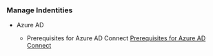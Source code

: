 ### Manage Indentities


+ Azure AD

    - Prerequisites for Azure AD Connect [Prerequisites for Azure AD Connect](https://docs.microsoft.com/en-us/azure/active-directory/hybrid/how-to-connect-install-prerequisites)